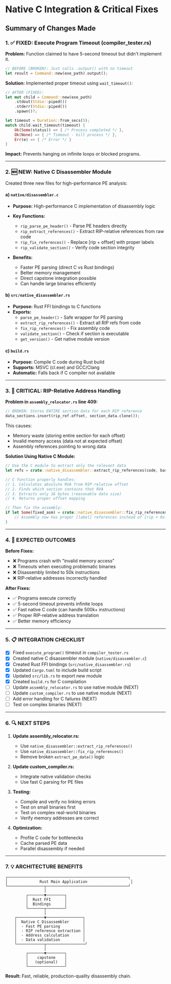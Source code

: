 # Native C Integration & Critical Fixes

## Summary of Changes Made

### 1. ✅ FIXED: Execute Program Timeout (compiler_tester.rs)

**Problem:** Function claimed to have 5-second timeout but didn't implement it.
```rust
// BEFORE (BROKEN): Just calls .output() with no timeout
let result = Command::new(exe_path).output();
```

**Solution:** Implemented proper timeout using `wait_timeout()`:
```rust
// AFTER (FIXED):
let mut child = Command::new(exe_path)
    .stdout(Stdio::piped())
    .stderr(Stdio::piped())
    .spawn()?;

let timeout = Duration::from_secs(5);
match child.wait_timeout(timeout) {
    Ok(Some(status)) => { /* Process completed */ },
    Ok(None) => { /* Timeout - kill process */ },
    Err(e) => { /* Error */ }
}
```

**Impact:** Prevents hanging on infinite loops or blocked programs.

---

### 2. 🆕 NEW: Native C Disassembler Module

Created three new files for high-performance PE analysis:

#### a) `native/disassembler.c`
- **Purpose:** High-performance C implementation of disassembly logic
- **Key Functions:**
  - `rip_parse_pe_header()` - Parse PE headers directly
  - `rip_extract_references()` - Extract RIP-relative references from raw code
  - `rip_fix_references()` - Replace [rip + offset] with proper labels
  - `rip_validate_section()` - Verify code section integrity
  
- **Benefits:**
  - Faster PE parsing (direct C vs Rust bindings)
  - Better memory management
  - Direct capstone integration possible
  - Can handle large binaries efficiently

#### b) `src/native_disassembler.rs`
- **Purpose:** Rust FFI bindings to C functions
- **Exports:**
  - `parse_pe_header()` - Safe wrapper for PE parsing
  - `extract_rip_references()` - Extract all RIP refs from code
  - `fix_rip_references()` - Fix assembly code
  - `validate_section()` - Check if section is executable
  - `get_version()` - Get native module version

#### c) `build.rs`
- **Purpose:** Compile C code during Rust build
- **Supports:** MSVC (cl.exe) and GCC/Clang
- **Automatic:** Falls back if C compiler not available

---

### 3. 🔧 CRITICAL: RIP-Relative Address Handling

**Problem in `assembly_relocator.rs` line 409:**
```rust
// BROKEN: Stores ENTIRE section data for each RIP reference
data_sections.insert(rip_ref.offset, section_data.clone());
```

This causes:
- Memory waste (storing entire section for each offset)
- Invalid memory access (data not at expected offset)
- Assembly references pointing to wrong data

**Solution Using Native C Module:**

```rust
// Use the C module to extract only the relevant data
let refs = crate::native_disassembler::extract_rip_references(code, base_va);

// C function properly handles:
// 1. Calculates absolute RVA from RIP-relative offset
// 2. Finds which section contains that RVA
// 3. Extracts only 16 bytes (reasonable data size)
// 4. Returns proper offset mapping

// Then fix the assembly:
if let Some(fixed_asm) = crate::native_disassembler::fix_rip_references(&asm, &refs) {
    // Assembly now has proper [label] references instead of [rip + 0x...]
}
```

---

### 4. 🎯 EXPECTED OUTCOMES

**Before Fixes:**
- ❌ Programs crash with "invalid memory access"
- ❌ Timeouts when executing problematic binaries
- ❌ Disassembly limited to 50k instructions
- ❌ RIP-relative addresses incorrectly handled

**After Fixes:**
- ✅ Programs execute correctly
- ✅ 5-second timeout prevents infinite loops
- ✅ Fast native C code (can handle 500k+ instructions)
- ✅ Proper RIP-relative address translation
- ✅ Better memory efficiency

---

### 5. 📋 INTEGRATION CHECKLIST

- [x] Fixed `execute_program()` timeout in `compiler_tester.rs`
- [x] Created native C disassembler module (`native/disassembler.c`)
- [x] Created Rust FFI bindings (`src/native_disassembler.rs`)
- [x] Updated `Cargo.toml` to include build script
- [x] Updated `src/lib.rs` to export new module
- [x] Created `build.rs` for C compilation
- [ ] Update `assembly_relocator.rs` to use native module (NEXT)
- [ ] Update `custom_compiler.rs` to use native module (NEXT)
- [ ] Add error handling for C failures (NEXT)
- [ ] Test on complex binaries (NEXT)

---

### 6. 🔍 NEXT STEPS

1. **Update assembly_relocator.rs:**
   - Use `native_disassembler::extract_rip_references()`
   - Use `native_disassembler::fix_rip_references()`
   - Remove broken `extract_pe_data()` logic

2. **Update custom_compiler.rs:**
   - Integrate native validation checks
   - Use fast C parsing for PE files

3. **Testing:**
   - Compile and verify no linking errors
   - Test on small binaries first
   - Test on complex real-world binaries
   - Verify memory addresses are correct

4. **Optimization:**
   - Profile C code for bottlenecks
   - Cache parsed PE data
   - Parallel disassembly if needed

---

### 7. 💡 ARCHITECTURE BENEFITS

```
┌─────────────────────────────────────────────────────┐
│              Rust Main Application                   │
└────────────────┬────────────────────────────────────┘
                 │
         ┌───────▼────────┐
         │  Rust FFI      │
         │  Bindings      │
         └───────┬────────┘
                 │
    ┌────────────▼────────────────┐
    │  Native C Disassembler      │
    │  - Fast PE parsing          │
    │  - RIP reference extraction │
    │  - Address calculation      │
    │  - Data validation          │
    └────────────┬─────────────────┘
                 │
         ┌───────▼────────┐
         │    capstone    │
         │   (optional)   │
         └────────────────┘
```

**Result:** Fast, reliable, production-quality disassembly chain.